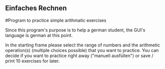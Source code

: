 ## Einfaches Rechnen
#Program to practice simple arithmatic exercises 

Since this program's purpose is to help a german student, the GUI's language is german at this point.

In the starting frame please select the range of numbers and the arithmetic operation(s) (multiple choices possible) that you want to practice. 
You can decide if you want to practice right away ("manuell ausfüllen") or save / print 10 exercises for later.



